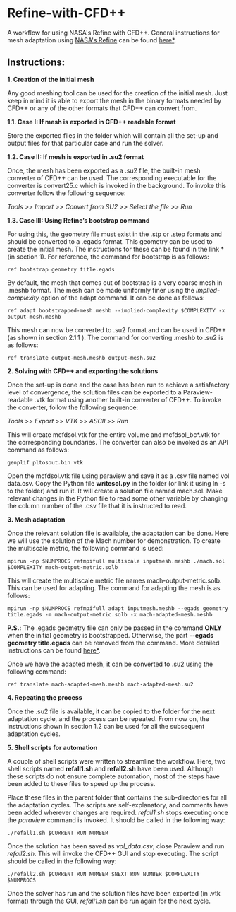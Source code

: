 # Refine-with-CFD++
A workflow for using NASA's Refine with CFD++. General instructions for mesh adaptation using [NASA's Refine]([https://github.com/nasa/refine?tab=readme-ov-file]) can be found [here*]([https://github.com/aravind-balan/Mesh-Adaptation/tree/main]).

## Instructions: 

**1. Creation of the initial mesh**

Any good meshing tool can be used for the creation of the initial mesh. Just keep in mind it is able to export the mesh in the binary formats needed by CFD++ or any of the other formats that CFD++ can convert from.

**1.1. Case I: If mesh is exported in CFD++ readable format**

Store the exported files in the folder which will contain all the set-up and output files for that particular case and run the solver.

**1.2. Case II: If mesh is exported in .su2 format**

Once, the mesh has been exported as a .su2 file, the built-in mesh converter of CFD++ can be used. The corresponding executable for the converter is convert25.c which is invoked in the background. To invoke this converter follow the following sequence:

*Tools >> Import >> Convert from SU2 >> Select the file >> Run*

**1.3. Case III: Using Refine’s bootstrap command**

For using this, the geometry file must exist in the .stp or .step formats and should be converted to a .egads format. This geometry can be used to create the initial mesh. The instructions for these can be found in the link * (in section 1). For reference, the command for bootstrap is as follows:
```
ref bootstrap geometry title.egads
```
By default, the mesh that comes out of bootstrap is a very coarse mesh in .meshb format. The mesh can be made uniformly finer using the *implied-complexity* option of the adapt command.
It can be done as follows:
```
ref adapt bootstrapped-mesh.meshb --implied-complexity $COMPLEXITY -x output-mesh.meshb
```
This mesh can now be converted to .su2 format and can be used in CFD++ (as shown in section 2.1.1 ). The command for converting .meshb to .su2 is as follows:
```
ref translate output-mesh.meshb output-mesh.su2
```
**2. Solving with CFD++ and exporting the solutions**

Once the set-up is done and the case has been run to achieve a satisfactory level of convergence, the solution files can be exported to a Paraview-readable .vtk format using another built-in converter of CFD++. To invoke the converter, follow the following sequence: 

*Tools >> Export >> VTK >> ASCII >> Run*

This will create mcfdsol.vtk for the entire volume and mcfdsol_bc*.vtk for the corresponding boundaries. The converter can also be invoked as an API command as follows:
```
genplif pltosout.bin vtk
```
Open the mcfdsol.vtk file using paraview and save it as a .csv file named vol data.csv. Copy the Python file **writesol.py** in the folder (or link it using ln -s to the folder) and run it. It will create a solution file named mach.sol. Make relevant changes in the Python file to read some other variable by changing the column number of the .csv file that it is instructed to read.

**3. Mesh adaptation**

Once the relevant solution file is available, the adaptation can be done. Here we will use the solution
of the Mach number for demonstration. To create the multiscale metric, the following command is used:
```
mpirun -np $NUMPROCS refmpifull multiscale inputmesh.meshb ./mach.sol $COMPLEXITY mach-output-metric.solb
```
This will create the multiscale metric file names mach-output-metric.solb. This can be used for adapting. The command for adapting the mesh is as follows:
```
mpirun -np $NUMPROCS refmpifull adapt inputmesh.meshb --egads geometry title.egads -m mach-output-metric.solb -x mach-adapted-mesh.meshb
```

**P.S.:** The .egads geometry file can only be passed in the command **ONLY** when the initial geometry is bootstrapped. Otherwise, the part **--egads geometry title.egads** can be removed from the command. More detailed instructions can be found [here*]([https://github.com/aravind-balan/Mesh-Adaptation/tree/main]).

Once we have the adapted mesh, it can be converted to .su2 using the following command:
```
ref translate mach-adapted-mesh.meshb mach-adapted-mesh.su2
```
**4. Repeating the process**

Once the .su2 file is available, it can be copied to the folder for the next adaptation cycle, and the
process can be repeated. From now on, the instructions shown in section 1.2 can be used
for all the subsequent adaptation cycles.

**5. Shell scripts for automation**

A couple of shell scripts were written to streamline the workflow. Here, two shell scripts named **refall1.sh** and **refall2.sh** have been used. Although these scripts do not ensure complete automation, most of the steps have been added to these files to speed up the process.

Place these files in the parent folder that contains the sub-directories for all the adaptation cycles.
The scripts are self-explanatory, and comments have been added wherever changes are required. *refall1.sh* stops executing once the *paraview* command is invoked. It should be called in the following way:
```
./refall1.sh $CURRENT RUN NUMBER
```
Once the solution has been saved as *vol_data.csv*, close Paraview and run *refall2.sh*. This will invoke the CFD++ GUI and stop executing. The script should be called in the following way:
```
./refall2.sh $CURRENT RUN NUMBER $NEXT RUN NUMBER $COMPLEXITY $NUMPROCS
```
Once the solver has run and the solution files have been exported (in .vtk format) through the GUI, *refall1.sh* can be run again for the next cycle.

